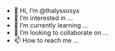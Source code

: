 - 👋 Hi, I’m @thalyssosys
- 👀 I’m interested in ...
- 🌱 I’m currently learning ...
- 💞️ I’m looking to collaborate on ...
- 📫 How to reach me ...

<!---
thalyssosys/thalyssosys is a ✨ special ✨ repository because its `README.md` (this file) appears on your GitHub profile.
You can click the Preview link to take a look at your changes.
--->
